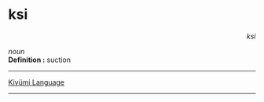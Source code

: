 
# ksi

<div align="right"><i>ksi</i></div>

*noun*  
**Definition :** suction  

---

[Kivümi Language](../README.md)

---

